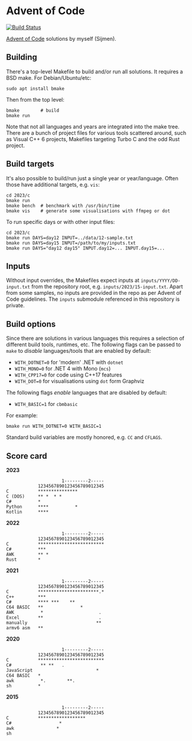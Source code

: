 Advent of Code
==============

[![Build Status](https://dev.azure.com/sjmulder/aoc/_apis/build/status/aoc?branchName=master)](https://dev.azure.com/sjmulder/aoc/_build/latest?definitionId=6&branchName=master)

[Advent of Code](https://www.adventofcode.com) solutions by myself (Sijmen).

Building
--------
There's a top-level Makefile to build and/or run all solutions. It
requires a BSD make. For Debian/Ubuntu/etc:

    sudo apt install bmake

Then from the top level:

    bmake        # build
    bmake run

Note that not all languages and years are integrated into the make tree.
There are a bunch of project files for various tools scattered around,
such as Visual C++ 6 projects, Makefiles targeting Turbo C and the odd
Rust project.

Build targets
-------------
It's also possible to build/run just a single year or year/language.
Often those have additional targets, e.g. `vis`:

    cd 2023/c
    bmake run
    bmake bench  # benchmark with /usr/bin/time
    bmake vis    # generate some visualisations with ffmpeg or dot

To run specific days or with other input files:

    cd 2023/c
    bmake run DAYS=day12 INPUT=../data/12-sample.txt
    bmake run DAYS=day15 INPUT=/path/to/my/inputs.txt
    bmake run DAYS="day12 day15" INPUT.day12=... INPUT.day15=...

Inputs
------
Without input overrides, the Makefiles expect inputs at
`inputs/YYYY/DD-input.txt` from the repository root, e.g.
`inputs/2023/15-input.txt`. Apart from some samples, no inputs are
provided in the repo as per Advent of Code guidelines. The `inputs`
submodule referenced in this repository is private.

Build options
-------------
Since there are solutions in various languages this requires a selection
of different build tools, runtimes, etc. The following flags can be
passed to `make` to *disable* languages/tools that are enabled by
default:

 * `WITH_DOTNET=0` for 'modern' .NET with `dotnet`
 * `WITH_MONO=0` for .NET 4 with Mono (`mcs`)
 * `WITH_CPP17=0` for code using C++17 features
 * `WITH_DOT=0` for visualisations using `dot` form Graphviz

The following flags *enable* languages that are disabled by default:

 * `WITH_BASIC=1` for `cbmbasic`

For example:

    bmake run WITH_DOTNET=0 WITH_BASIC=1

Standard build variables are mostly honored, e.g. `CC` and `CFLAGS`.

Score card
----------
**2023**

                         1---------2-----
                1234567890123456789012345
    C           ***************
    C (DOS)     ** *  * *
    C#          *
    Python      ****          *
    Kotlin      ****

**2022**

                         1---------2-----
                1234567890123456789012345
    C           *************************
    C#          ***
    AWK         ** *
    Rust        *

**2021**

                         1---------2-----
                1234567890123456789012345
    C           ***********************.*
    C++         ***
    C#          **** ***    **
    C64 BASIC   **              *
    AWK          *                     .
    Excel       **                     .
    manually                          **
    armv6 asm   **

**2020**

                         1---------2-----
                1234567890123456789012345
    C           *************************
    C#           ** **   .
    JavaScript                        *
    C64 BASIC   *
    awk          *.        **.
    sh          *

**2015**

                         1---------2-----
                1234567890123456789012345
    C           ******************
    C#                  *
    awk                *
    sh
